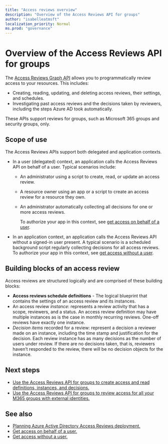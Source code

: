 ```yaml
---
title: "Access reviews overview"
description: "Overview of the Access Reviews API for groups"
author: "isabelleatmsft"
localization_priority: Normal
ms.prod: "governance"
---
```


# Overview of the Access Reviews API for groups

The [Access Reviews Graph API](/graph/api/resources/accessreviewsv2-root?view=graph-rest-beta&preserve-view=true) allows you to programmatically review access to your resources. This includes:
+ Creating, reading, updating, and deleting access reviews, their settings, and schedules.
+ Investigating past access reviews and the decisions taken by reviewers, including the steps Azure AD took automatically.

These APIs support reviews for groups, such as Microsoft 365 groups and security groups, only.

## Scope of use

The Access Reviews APIs support both delegated and application contexts.
+ In a user (delegated) context, an application calls the Access Reviews API on behalf of a user. Typical scenarios include:
  + An administrator using a script to create, read, or update an access review.
  + A resource owner using an app or a script to create an access review for a resource they own.
  + An administrator automatically collecting all decisions for one or more access reviews.
  
    To authorize your app in this context, see [get access on behalf of a user](/graph/auth-v2-user).

+ In an application context, an application calls the Access Reviews API without a signed-in user present. A typical scenario is a scheduled background script regularly collecting decisions for all access reviews. To authorize your app in this context, see [get access without a user](/graph/auth-v2-service).

## Building blocks of an access review

Access reviews are structured logically and are comprised of these building blocks:
+ **Access reviews schedule definitions** -  The logical blueprint that contains the settings of an access review and its instances.
+ An access review *instance*: represents a review activity that has a scope, reviewers, and a status. An access review definition may have multiple instances as is the case in monthly recurring reviews. One-off reviews have exactly one instance.
+ *Decision items* recorded for a review: represent a decision a reviewer made on an instance, including the time stamp and justification for the decision. Each review instance has as many decisions as the number of users under review. If there are no decisions taken, that is, reviewers haven’t responded to the review, there will be no decision objects for the instance.

## Next steps

- [Use the Access Reviews API for groups to create access and read definitions, instances, and decisions.](tutorial-accessreviews-securitygroup.md)
- [Use the Access Reviews API for groups to review access for all your M365 groups with external identities.](tutorial-accessreviews-M365group.md)

## See also

- [Planning Azure Active Directory Access Reviews deployment.](/azure/active-directory/governance/deploy-access-reviews)
- [Get access on behalf of a user.](/graph/auth-v2-user)
- [Get access without a user.](/graph/auth-v2-service)
